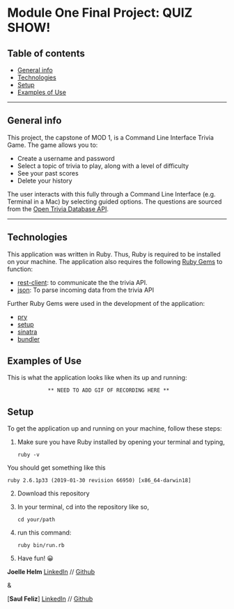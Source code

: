 Module One Final Project: QUIZ SHOW!
====================================

## Table of contents
* [General info](#general-info)
* [Technologies](#technologies)
* [Setup](#setup)
* [Examples of Use](#examples-of-use)

---

## General info
This project, the capstone of MOD 1, is a Command Line Interface Trivia Game. The game allows you to:

- Create a username and password
- Select a topic of trivia to play, along with a level of difficulty
- See your past scores
- Delete your history

The user interacts with this fully through a Command Line Interface (e.g. Terminal in a Mac) by selecting guided options. The questions are sourced from the [Open Trivia Database API](https://opentdb.com/).

---

## Technologies

This application was written in Ruby. Thus, Ruby is required to be installed on your machine. The application also requires the following [Ruby Gems](https://rubygems.org/) to function:

- [rest-client](https://rubygems.org/gems/rest-client/versions/1.8.0): to communicate the the trivia API. 
- [json](https://rubygems.org/gems/json): To parse incoming data from the trivia API

Further Ruby Gems were used in the development of the application:

- [pry](https://rubygems.org/gems/pry)
- [setup](https://rubygems.org/gems/setup)
- [sinatra](https://rubygems.org/gems/sinatra)
- [bundler](https://rubygems.org/gems/bundler)


## Examples of Use

This is what the application looks like when its up and running:


                 ** NEED TO ADD GIF OF RECORDING HERE **


## Setup

To get the application up and running on your machine, follow these steps:

1. Make sure you have Ruby installed by opening your terminal and typing, 

   ```ruby -v ```

You should get something like this 

   ```ruby 2.6.1p33 (2019-01-30 revision 66950) [x86_64-darwin18] ```
   
2. Download this repository
3. In your terminal, cd into the repository like so, 

   ``` cd your/path ```
   
4. run this command: 

   ``` ruby bin/run.rb ```

5. Have fun! 😀


**Joelle Helm** [LinkedIn](https://www.linkedin.com/in/joellehelm/) // [Github](https://github.com/Joellehelm)

&

[**Saul Feliz**] [LinkedIn](https://www.linkedin.com/in/saul-feliz-ba8bab1/) // [Github](https://github.com/saulhappy)
